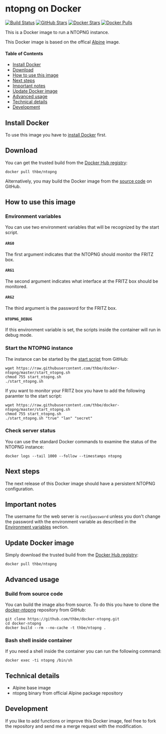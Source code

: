 # ntopng on Docker

[![Build Status](https://img.shields.io/docker/automated/thbe/ntopng.svg)](https://hub.docker.com/r/thbe/ntopng/builds/) [![GitHub Stars](https://img.shields.io/github/stars/thbe/docker-ntopng.svg)](https://github.com/thbe/docker-ntopng/stargazers) [![Docker Stars](https://img.shields.io/docker/stars/thbe/ntopng.svg)](https://hub.docker.com/r/thbe/ntopng) [![Docker Pulls](https://img.shields.io/docker/pulls/thbe/ntopng.svg)](https://hub.docker.com/r/thbe/ntopng)

This is a Docker image to run a NTOPNG instance.

This Docker image is based on the offical [Alpine](https://hub.docker.com/r/_/alpine/) image.

#### Table of Contents

- [Install Docker](https://github.com/thbe/docker-ntopng#install-docker)
- [Download](https://github.com/thbe/docker-ntopng#download)
- [How to use this image](https://github.com/thbe/docker-ntopng#how-to-use-this-image)
- [Next steps](https://github.com/thbe/docker-ntopng#next-steps)
- [Important notes](https://github.com/thbe/docker-ntopng#important-notes)
- [Update Docker image](https://github.com/thbe/docker-ntopng#update-docker-image)
- [Advanced usage](https://github.com/thbe/docker-ntopng#advanced-usage)
- [Technical details](https://github.com/thbe/docker-ntopng#technical-details)
- [Development](https://github.com/thbe/docker-ntopng#development)

## Install Docker

To use this image you have to [install Docker](https://docs.docker.com/engine/installation/) first.

## Download

You can get the trusted build from the [Docker Hub registry](https://hub.docker.com/r/thbe/ntopng/):

```
docker pull thbe/ntopng
```

Alternatively, you may build the Docker image from the
[source code](https://github.com/thbe/docker-ntopng#build-from-source-code) on GitHub.

## How to use this image

### Environment variables

You can use two environment variables that will be recognized by the start script.

#### `ARG0`

The first argument indicates that the NTOPNG should monitor the FRITZ box.

#### `ARG1`

The second argument indicates what interface at the FRITZ box should be monitored.

#### `ARG2`

The third argument is the password for the FRITZ box.

#### `NTOPNG_DEBUG`

If this environment variable is set, the scripts inside the container will run in debug mode.

### Start the NTOPNG instance

The instance can be started by the [start script](https://raw.githubusercontent.com/thbe/docker-ntopng/master/start_ntopng.sh)
from GitHub:

```
wget https://raw.githubusercontent.com/thbe/docker-ntopng/master/start_ntopng.sh
chmod 755 start_ntopng.sh
./start_ntopng.sh
```

If you want to monitor your FRITZ box you have to add the following paramter to the start script:

```
wget https://raw.githubusercontent.com/thbe/docker-ntopng/master/start_ntopng.sh
chmod 755 start_ntopng.sh
./start_ntopng.sh "true" "lan" "secret"
```

### Check server status

You can use the standard Docker commands to examine the status of the NTOPNG instance:

```
docker logs --tail 1000 --follow --timestamps ntopng
```

## Next steps

The next release of this Docker image should have a persistent NTOPNG configuration.

## Important notes

The username for the web server is `root`/`password` unless you don't change the password with the environment
variable as described in the [Environment variables](https://github.com/thbe/docker-ntopng#how-to-use-this-image)
section.

## Update Docker image

Simply download the trusted build from the [Docker Hub registry](https://hub.docker.com/r/thbe/ntopng/):

```
docker pull thbe/ntopng
```

## Advanced usage

### Build from source code

You can build the image also from source. To do this you have to clone the
[docker-ntopng](https://github.com/thbe/docker-ntopng) repository from GitHub:

```
git clone https://github.com/thbe/docker-ntopng.git
cd docker-ntopng
docker build --rm --no-cache -t thbe/ntopng .
```

### Bash shell inside container

If you need a shell inside the container you can run the following command:

```
docker exec -ti ntopng /bin/sh
```

## Technical details

- Alpine base image
- ntopng binary from official Alpine package repository

## Development

If you like to add functions or improve this Docker image, feel free to fork the repository and send me a merge request with the modification.
